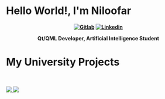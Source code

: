 <p>
  <h1 align="left"><b>Hello World!, I'm Niloofar</h1>
</p>

<p align="center">
<a href="https://gitlab.com/Nillrze"><img src="https://img.shields.io/badge/GitHub-000000?style=for-the-badge&logo=GitHub&logoColor=white" alt="Gitlab" /></a>
<a href="https://www.linkedin.com/in/niloofar-rezaei"><img src="https://img.shields.io/badge/linkedin-1e90ff?style=for-the-badge&logo=linkedin&logoColor=white" alt="Linkedin" /></a>
</p>

<p align="center"> <b>Qt/QML Developer, Artificial Intelligence Student</b></p>
<p>
  <h1 align="left"><b>My University Projects</h1>
</p>
<br />

<p align="left">
<a href="https://github.com/Nillrze/spammercommunitydetection">
  <img align="" src="https://github-readme-stats.vercel.app/api/pin/?username=Nillrze&repo=spammercommunitydetection&theme=nightowl" />
</a>
<a href="https://github.com/Nillrze/GenderIdentification">
  <img align="" src="https://github-readme-stats.vercel.app/api/pin/?username=Nillrze&repo=GenderIdentification&theme=nightowl" />
</a>
</p>



<!--
**Nillrze/Nillrze** is a ✨ _special_ ✨ repository because its `README.md` (this file) appears on your GitHub profile.
![<Badge Name>](https://img.shields.io/badge/<Badge Text>-<Background Color>?style=for-the-badge&logo=<Icon Name>&logoColor=<Logo Color>)
![github](https://img.shields.io/badge/GitHub-000000?style=for-the-badge&logo=GitHub&logoColor=white)]


Here are some ideas to get you started:

- 🔭 I’m currently working on ...
- 🌱 I’m currently learning ...
- 👯 I’m looking to collaborate on ...
- 🤔 I’m looking for help with ...
- 💬 Ask me about ...
- 📫 How to reach me: ...
- 😄 Pronouns: ...
- ⚡ Fun fact: ...
-->
